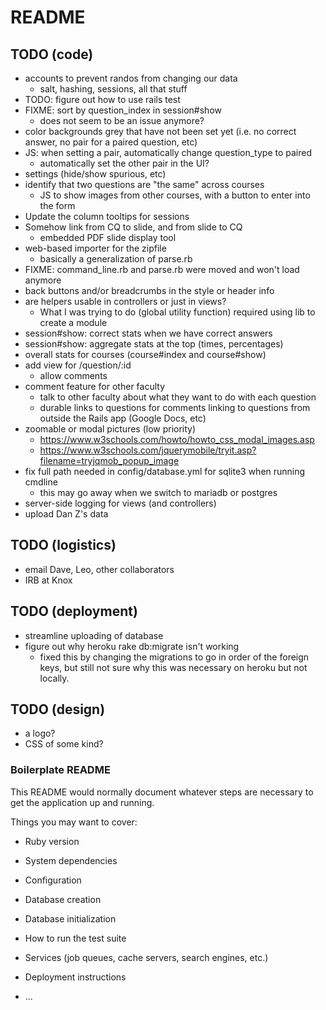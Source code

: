 # README

## TODO (code)
* accounts to prevent randos from changing our data
  * salt, hashing, sessions, all that stuff
* TODO: figure out how to use rails test
* FIXME: sort by question_index in session#show
  * does not seem to be an issue anymore?
* color backgrounds grey that have not been set yet (i.e. no correct answer,
  no pair for a paired question, etc)
* JS: when setting a pair, automatically change question_type to paired
  * automatically set the other pair in the UI?
* settings (hide/show spurious, etc)
* identify that two questions are "the same" across courses
  * JS to show images from other courses, with a button to enter into the form
* Update the column tooltips for sessions
* Somehow link from CQ to slide, and from slide to CQ
  * embedded PDF slide display tool
* web-based importer for the zipfile
  * basically a generalization of parse.rb
* FIXME: command_line.rb and parse.rb were moved and won't load anymore
* back buttons and/or breadcrumbs in the style or header info
* are helpers usable in controllers or just in views?
  * What I was trying to do (global utility function) required using lib to create a module
* session#show: correct stats when we have correct answers
* session#show: aggregate stats at the top (times, percentages)
* overall stats for courses (course#index and course#show)
* add view for /question/:id
  * allow comments
* comment feature for other faculty
  * talk to other faculty about what they want to do with each question
  * durable links to questions for comments linking to questions from outside the Rails app (Google Docs, etc)
* zoomable or modal pictures (low priority)
  * https://www.w3schools.com/howto/howto_css_modal_images.asp
  * https://www.w3schools.com/jquerymobile/tryit.asp?filename=tryjqmob_popup_image
* fix full path needed in config/database.yml for sqlite3 when running cmdline
  * this may go away when we switch to mariadb or postgres
* server-side logging for views (and controllers)
* upload Dan Z's data
## TODO (logistics)
* email Dave, Leo, other collaborators
* IRB at Knox

## TODO (deployment)
* streamline uploading of database
* figure out why heroku rake db:migrate isn't working
  * fixed this by changing the migrations to go in order of the foreign keys,
  but still not sure why this was necessary on heroku but not locally.

## TODO (design)
* a logo?
* CSS of some kind?

### Boilerplate README
This README would normally document whatever steps are necessary to get the
application up and running.

Things you may want to cover:

* Ruby version

* System dependencies

* Configuration

* Database creation

* Database initialization

* How to run the test suite

* Services (job queues, cache servers, search engines, etc.)

* Deployment instructions

* ...

